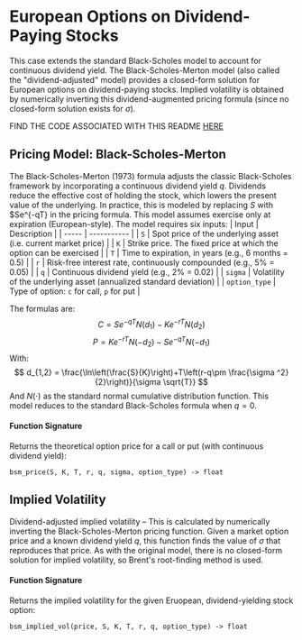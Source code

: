 # European Options on Dividend-Paying Stocks
This case extends the standard Black-Scholes model to account for continuous dividend yield. The Black-Scholes-Merton model (also called the "dividend-adjusted" model) provides a closed-form solution for European options on dividend-paying stocks. Implied volatility is obtained by numerically inverting this dividend-augmented pricing formula (since no closed-form solution exists for $\sigma$).

FIND THE CODE ASSOCIATED WITH THIS README [HERE](../src/2_european_dividend_stocks.py)

## Pricing Model: Black-Scholes-Merton
The Black-Scholes-Merton (1973) formula adjusts the classic Black-Scholes framework by incorporating a continuous dividend yield $q$. Dividends reduce the effective cost of holding the stock, which lowers the present value of the underlying. In practice, this is modeled by replacing $S$ with $Se^{-qT} in the pricing formula. This model assumes exercise only at expiration (European-style). The model requires six inputs:
| Input | Description |
| ----- | ----------- |
| `S` |	Spot price of the underlying asset (i.e. current market price) |
| `K` | Strike price. The fixed price at which the option can be exercised |
| `T` |	Time to expiration, in years (e.g., 6 months = 0.5) |
| `r` |	Risk-free interest rate, continuously compounded (e.g., 5% = 0.05) |
| `q` |	Continuous dividend yield (e.g., 2% = 0.02) |
| `sigma` |	Volatility of the underlying asset (annualized standard deviation) |
| `option_type` | Type of option: `c` for call, `p` for put |

The formulas are:
$$
C=Se^{-qT}N(d_1)-Ke^{-rT}N(d_2)
$$
$$
P=Ke^{-rT}N(-d_2)-Se^{-qT}N(-d_1)
$$
With:
$$
d_{1,2} = \frac{\ln\left(\frac{S}{K}\right)+T\left(r-q\pm \frac{\sigma ^2}{2}\right)}{\sigma \sqrt{T}}
$$
And $N(\cdot)$ as the standard normal cumulative distribution function. This model reduces to the standard Black-Scholes formula when $q=0$.

#### Function Signature
Returns the theoretical option price for a call or put (with continuous dividend yield):

`bsm_price(S, K, T, r, q, sigma, option_type) -> float`

## Implied Volatility

Dividend-adjusted implied volatility – This is calculated by numerically inverting the Black-Scholes-Merton pricing function. Given a market option price and a known dividend yield $q$, this function finds the value of $\sigma$ that reproduces that price. As with the original model, there is no closed-form solution for implied volatility, so Brent's root-finding method is used.

#### Function Signature
Returns the implied volatility for the given Eruopean, dividend-yielding stock option:

`bsm_implied_vol(price, S, K, T, r, q, option_type) -> float`

